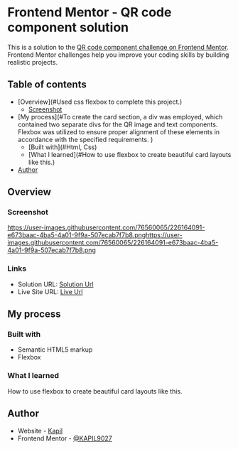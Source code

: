 # Frontend Mentor - QR code component solution

This is a solution to the [QR code component challenge on Frontend Mentor](https://www.frontendmentor.io/challenges/qr-code-component-iux_sIO_H). Frontend Mentor challenges help you improve your coding skills by building realistic projects. 

## Table of contents

- [Overview](#Used css flexbox to complete this project.)
  - [Screenshot](https://user-images.githubusercontent.com/76560065/226164091-e673baac-4ba5-4a01-9f9a-507ecab7f7b8.png)
- [My process](#To create the card section, a div was employed, which contained two separate divs for the QR image and text components. Flexbox was utilized to ensure proper alignment of these elements in accordance with the specified requirements. )
  - [Built with](#Html, Css)
  - [What I learned](#How to use flexbox to create beautiful card layouts like this.)
- [Author](#Kapil)

## Overview

### Screenshot
https://user-images.githubusercontent.com/76560065/226164091-e673baac-4ba5-4a01-9f9a-507ecab7f7b8.pnghttps://user-images.githubusercontent.com/76560065/226164091-e673baac-4ba5-4a01-9f9a-507ecab7f7b8.png

### Links

- Solution URL: [Solution Url](https://github.com/KAPIL9027/qrcode-challenge-frontend_mentor)
- Live Site URL: [Live Url](https://kapil9027.github.io/qrcode-challenge-frontend_mentor/qr-code-component-main/)

## My process

### Built with

- Semantic HTML5 markup
- Flexbox

### What I learned

How to use flexbox to create beautiful card layouts like this.

## Author

- Website - [Kapil](https://github.com/KAPIL9027/)
- Frontend Mentor - [@KAPIL9027](https://www.frontendmentor.io/profile/@KAPIL9027)
